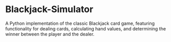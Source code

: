 # Blackjack-Simulator
A Python implementation of the classic Blackjack card game, featuring functionality for dealing cards, calculating hand values, and determining the winner between the player and the dealer.
